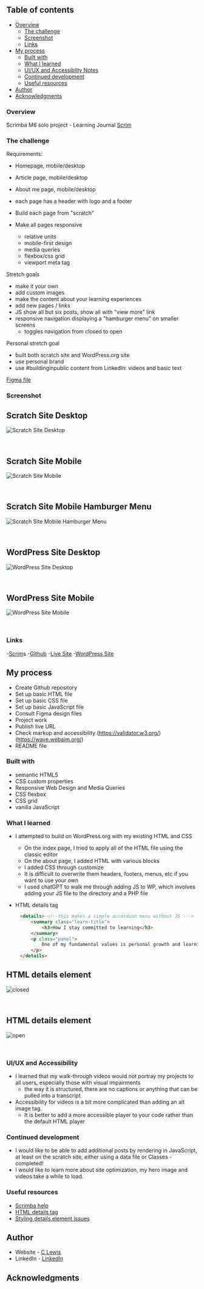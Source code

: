 
 ## Table of contents

- [Overview](#overview)
  - [The challenge](#the-challenge)
  - [Screenshot](#screenshot)
  - [Links](#links)
- [My process](#my-process)
  - [Built with](#built-with)
  - [What I learned](#what-i-learned)
  - [UI/UX and Accessiblity Notes](#UI-UX-and-accessibility)
  - [Continued development](#continued-development)
  - [Useful resources](#useful-resources)
- [Author](#author)
- [Acknowledgments](#acknowledgments)


### Overview

Scrimba M6 solo project - Learning Journal
[Scrim](https://scrimba.com/learn/frontend/solo-project-learning-journal-cNP6Gwc6)

### The challenge

Requirements:
- Homepage, mobile/desktop
- Article page, mobile/desktop
- About me page, mobile/desktop
- each page has a header with logo and a footer

- Build each page from "scratch"
- Make all pages responsive
  - relative units
  - mobile-first design
  - media queries
  - flexbox/css grid
  - viewport meta tag

Stretch goals
- make it your own
- add custom images
- make the content about your learning experiences
- add new pages / links
- JS show all but six posts, show all with "view more" link
- responsive navigation displaying a "hamburger menu" on smaller screens
  - toggles navigation from closed to open

Personal stretch goal
- built both scratch site and WordPress.org site
- use personal brand
- use #buildinginpublic content from LinkedIn: videos and basic text 

[Figma file](https://www.figma.com/file/Ny8pJOEotrbZQ8i4u80iAS/Learning-Journal%2FBlog-(Copy)?node-id=0-1&t=5XaG2eBKgyfwxCyo-0)

### Screenshot

<h2>Scratch Site Desktop</h2>

![Scratch Site Desktop](assets/screenshots/learning-journal-desktop.png)

<br>

<h2>Scratch Site Mobile </h2>

![Scratch Site Mobile](assets/screenshots/learning-journal-mobile.png)

<br>

<h2>Scratch Site Mobile Hamburger Menu</h2>

![Scratch Site Mobile Hamburger Menu](assets/screenshots/learning-journal-mobile-hamburger.png)

<br>

<h2>WordPress Site Desktop</h2>

![WordPress Site Desktop](assets/screenshots/learning-journal-WP-desktop.png)

<br>

<h2>WordPress Site Mobile</h2>

![WordPress Site Mobile](assets/screenshots/learning-journal-WP-mobile.png)

<br>

### Links

-[Scrim](https://scrimba.com/scrim/co7274bc782bb9c0e125aa76b)s
-[Github](https://github.com/casserole27/learning-jounral)
-[Live Site](https://www.clewisdev.com/learning-journal/)
-[WordPress Site](https://casserolecodes.com/)

## My process

- Create Github repository
- Set up basic HTML file 
- Set up basic CSS file
- Set up basic JavaScript file
- Consult Figma design files
- Project work
- Publish live URL
- Check markup and accessibility
(https://validator.w3.org/)
(https://wave.webaim.org/)
- README file

### Built with

- semantic HTML5
- CSS custom properties
- Responsive Web Design and Media Queries
- CSS flexbox
- CSS grid
- vanilla JavaScript

### What I learned

- I attempted to build on WordPress.org with my existing HTML and CSS
  - On the index page, I tried to apply all of the HTML file using the classic editor
  - On the about page, I added HTML with various blocks
  - I added CSS through customize
  - It is difficult to overwrite them headers, footers, menus, etc if you want to use your own
  - I used chatGPT to walk me through adding JS to WP, which involves adding your JS file to the directory and a PHP file

 - HTML details tag
 ```html 
      <details> <!--this makes a simple accordion menu without JS --->
          <summary class="learn-title">
              <h3>How I stay committed to learning</h3>
          </summary>    
          <p class="panel">
              One of my fundamental values is personal growth and learning, which naturally led me to pursue self-taught web development. It's truly remarkable what we can accomplish when we strike the right balance between focus, determination, and consistency. To achieve this balance and continuously improve my skills, I employ and fine-tune learning systems while also ensuring a healthy work-life equilibrium.     
          </p>
      </details> 
```  

<h2>HTML details element</h2>

![closed](assets/screenshots/html-details-closed.png)

<br>

<h2>HTML details element</h2>

![open](assets/screenshots/html-details-open.png)

<br>

### UI/UX and Accessibility

- I learned that my walk-through videos would not portray my projects to all users, especially those with visual impairments
  - the way it is structured, there are no captions or anything that can be pulled into a transcript
- Accessibility for videos is a bit more complicated than adding an alt image tag.
  - It is better to add a more accessible player to your code rather than the default HTML player

### Continued development

- I would like to be able to add additional posts by rendering in JavaScript, at least on the scratch site, either using a data file or Classes - completed!
- I would like to learn more about site optimization, my hero image and videos take a while to load.

### Useful resources

- [Scrimba help](https://different-marmoset-f7b.notion.site/Learning-Journal-cbe9e2728d6149e0b3efbb1f139be122)
- [HTML details tag](https://www.w3schools.com/tags/tryit.asp?filename=tryhtml5_details)
- [Styling details element issues](https://css-tricks.com/two-issues-styling-the-details-element-and-how-to-solve-them/)

## Author

- Website - [C Lewis](https://www.clewisdev.com)
- LinkedIn - [LinkedIn](https://www.linkedin.com/in/clewisdev/)


## Acknowledgments





